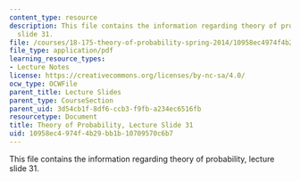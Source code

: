 ```yaml
---
content_type: resource
description: This file contains the information regarding theory of probability, lecture
  slide 31.
file: /courses/18-175-theory-of-probability-spring-2014/10958ec4974f4b29bb1b10709570c6b7_MIT18_175S14_Lecture31.pdf
file_type: application/pdf
learning_resource_types:
- Lecture Notes
license: https://creativecommons.org/licenses/by-nc-sa/4.0/
ocw_type: OCWFile
parent_title: Lecture Slides
parent_type: CourseSection
parent_uid: 3d54cb1f-8df6-ccb3-f9fb-a234ec6516fb
resourcetype: Document
title: Theory of Probability, Lecture Slide 31
uid: 10958ec4-974f-4b29-bb1b-10709570c6b7
---
```

This file contains the information regarding theory of probability, lecture slide 31.